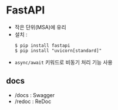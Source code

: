 # FastAPI
- 작은 단위(MSA)에 유리
- 설치 : 
  ```shell
  $ pip install fastapi
  $ pip install "uvicorn[standard]"
  ```
- ```async/await``` 키워드로 비동기 처리 기능 사용

## docs
- /docs : Swagger
- /redoc : ReDoc